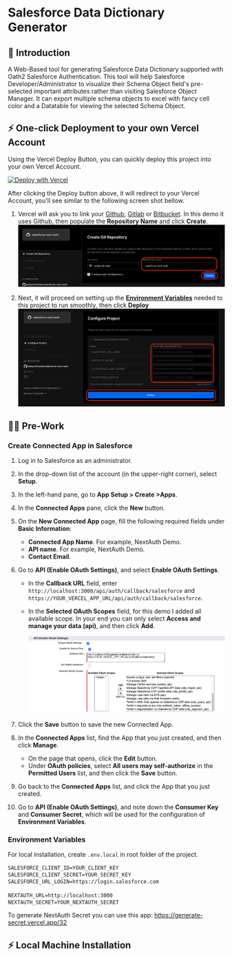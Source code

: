 # Salesforce Data Dictionary Generator

## 👋 Introduction

A Web-Based tool for generating Salesforce Data Dictionary supported with Oath2 Salesforce Authentication. This tool will help Salesforce Developer/Administrator to visualize their Schema Object field's pre-selected important attributes rather than visiting Salesforce Object Manager. It can export multiple schema objects to excel with fancy cell color and a Datatable for viewing the selected Schema Object.

## ⚡️ One-click Deployment to your own Vercel Account

Using the Vercel Deploy Button, you can quickly deploy this project into your own Vercel Account.

[![Deploy with Vercel](https://vercel.com/button)](https://vercel.com/new/clone?repository-url=https%3A%2F%2Fgithub.com%2Fpelayochristian%2Fsalesforce-next-auth&env=SALESFORCE_URL_LOGIN,NEXTAUTH_SECRET,SALESFORCE_CLIENT_SECRET,SALESFORCE_CLIENT_ID&envDescription=Environment%20Variables%20needed%20to%20run%20this%20project.&envLink=https%3A%2F%2Fgithub.com%2Fpelayochristian%2Fsalesforce-next-auth%23environment-variables&project-name=salesforce-next-auth&repo-name=salesforce-next-auth)

After clicking the Deploy button above, it will redirect to your Vercel Account, you'll see similar to the following screen shot bellow.

1. Vercel will ask you to link your [Github](https://github.com), [Gitlab](https://about.gitlab.com/) or [Bitbucket](https://bitbucket.org/product). In this demo it uses Github, then populate the **Repository Name** and click **Create**.
   ![Alt text](github-images/vercel_create_repo.png?raw=true "Vercel Create Repo")

2. Next, it will proceed on setting up the **[Environment Variables](https://github.com/pelayochristian/salesforce-next-auth#environment-variables)** needed to this project to run smoothly, then click **Deploy**
   ![Alt text](github-images/vercel_add_env_var.png?raw=true "Vercel Add Environment Variables")

## 🧑‍🔧 Pre-Work

### Create Connected App in Salesforce

1. Log in to Salesforce as an administrator.
2. In the drop-down list of the account (in the upper-right corner), select **Setup**.
3. In the left-hand pane, go to **App Setup > Create >Apps**.
4. In the **Connected Apps** pane, click the **New** button.
5. On the **New Connected App** page, fill the following required fields under **Basic Information**:
    - **Connected App Name**. For example, NextAuth Demo.
    - **API name**. For example, NextAuth Demo.
    - **Contact Email**.
6. Go to **API (Enable OAuth Settings)**, and select **Enable OAuth Settings**.

    - In the **Callback URL** field, enter `http://localhost:3000/api/auth/callback/salesforce` and `https://YOUR_VERCEL_APP_URL/api/auth/callback/salesforce`.
    - In the **Selected OAuth Scopes** field, for this demo I added all available scope. In your end you can only select **Access and manage your data (api)**, and then click **Add**.

        ![Alt text](github-images/enable_oath_settings_config.png?raw=true "Title")

7. Click the **Save** button to save the new Connected App.
8. In the **Connected Apps** list, find the App that you just created, and then click **Manage**.
    - On the page that opens, click the **Edit** button.
    - Under **OAuth policies**, select **All users may self-authorize** in the **Permitted Users** list, and then click the **Save** button.
9. Go back to the **Connected Apps** list, and click the App that you just created.
10. Go to **API (Enable OAuth Settings)**, and note down the **Consumer Key** and **Consumer Secret**, which will be used for the configuration of **Environment Variables**.

### Environment Variables

For local installation, create `.env.local` in root folder of the project.

```env
SALESFORCE_CLIENT_ID=YOUR_CLIENT_KEY
SALESFORCE_CLIENT_SECRET=YOUR_SECRET_KEY
SALESFORCE_URL_LOGIN=https://login.salesforce.com

NEXTAUTH_URL=http://localhost:3000
NEXTAUTH_SECRET=YOUR_NEXTAUTH_SECRET
```

To generate NextAuth Secret you can use this app: https://generate-secret.vercel.app/32

## ⚡️ Local Machine Installation
